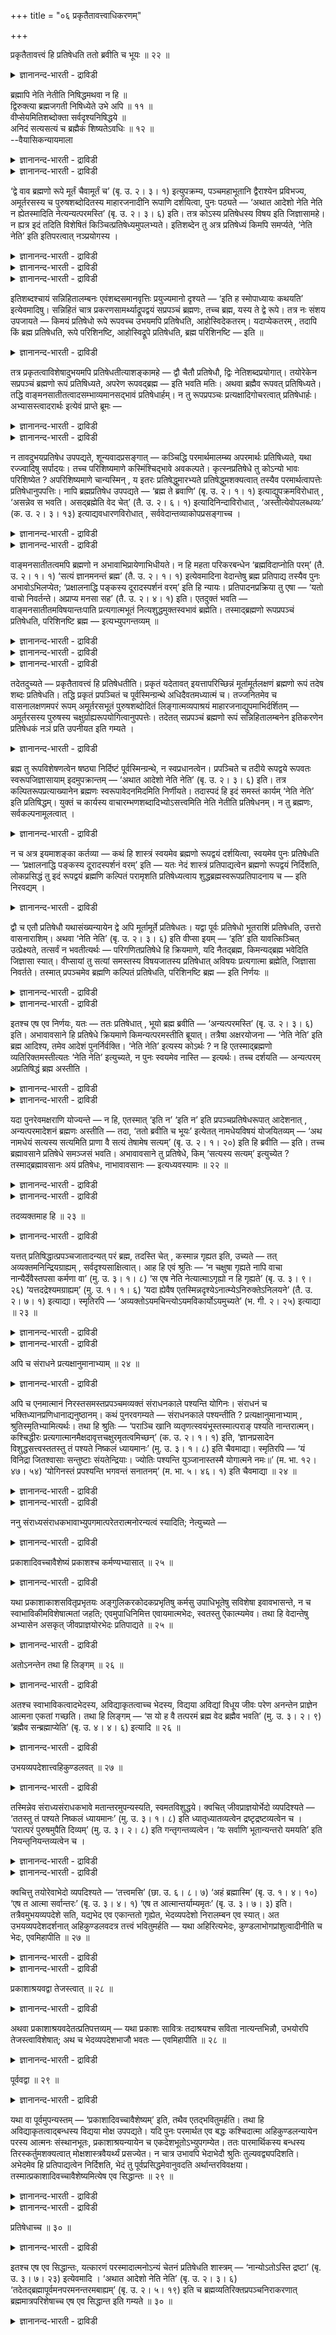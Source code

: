 +++
title = "०६ प्रकृतैतावत्त्वाधिकरणम्"

+++

प्रकृतैतावत्त्वं हि प्रतिषेधति ततो ब्रवीति च भूयः ॥ २२ ॥  
<details><summary>ज्ञानानन्द-भारती - द्राविडी</summary>

प्रक्रुदैदावत्त्वम् हि प्रदिषेददि तदो प्रवीदि स पू४य: ॥ २२ ॥
</details>

ब्रह्मापि नेति नेतीति निषिद्धमथवा न हि ॥  
द्विरुक्त्या ब्रह्मजगती निषिध्येते उभे अपि ॥ ११ ॥  
वीप्सेयमितिशब्दोक्ता सर्वदृश्यनिषिद्धये ॥  
अनिदं सत्यसत्यं च ब्रह्मैकं शिष्यतेऽवधिः ॥ १२ ॥  
--वैयासिकन्यायमाला

<details><summary>ज्ञानानन्द-भारती - द्राविडी</summary>

"इदु अल्ल, इदु अल्ल" ऎऩ्बदिऩाल् पिरह्ममुम् निषेदिक्कप्पडुगिऱदा? अल्लदु
निषेदिक्कप्पडविल्लैया? इरण्डु तडवै सॊल्लियिरुप्पदाल्, पिरह्मम् जगत्
इरण्डुम् कूड निषेदिक्कप्पडुगिऩ्ऱऩ।
</details>

<details><summary>ज्ञानानन्द-भारती - द्राविडी</summary>

इन्द तिरुम्बच् चॊल्लुदल् "इदु" ऎऩ्ऱ सप्तत्तिऩाल् सॊल्लप्पडुगिऱ ऎल्ला
(अऱियप्पडुम्) पदार्त्तङ्गळैयुम् निषेदिप्पदऱ्काग। "इदु" ऎऩ्बदल्लाददाय्,
सत्यत्तिऱ् कॆल्लाम् स्त्यमाय्, इरुक्कुम् ऒऩ्ऱायुळ्ळ पिरह्मम् ऎल्लैयाग
(निषेदिक्क मुडियाददाग) मिञ्जुगिऱदु।
</details>

‘द्वे वाव ब्रह्मणो रूपे मूर्तं चैवामूर्तं च’ (बृ. उ. २। ३। १)
इत्युपक्रम्य, पञ्चमहाभूतानि द्वैराश्येन प्रविभज्य, अमूर्तरसस्य च
पुरुषशब्दोदितस्य माहारजनादीनि रूपाणि दर्शयित्वा, पुनः पठ्यते — ‘अथात
आदेशो नेति नेति न ह्येतस्मादिति नेत्यन्यत्परमस्ति’ (बृ. उ. २। ३। ६)
इति। तत्र कोऽस्य प्रतिषेधस्य विषय इति जिज्ञासामहे। न ह्यत्र इदं तदिति
विशेषितं किञ्चित्प्रतिषेध्यमुपलभ्यते। इतिशब्देन तु अत्र प्रतिषेध्यं
किमपि समर्प्यते, ‘नेति नेति’ इति इतिपरत्वात् नञ्प्रयोगस्य ।

<details><summary>ज्ञानानन्द-भारती - द्राविडी</summary>

(द्वे वाव ब्रह्मणो रूपे मूर्तं चैवामूर्तं च ऎऩ्ऱ सुरुदियिल्
मूर्त्तमायुम् अमूर्त्तमायुळ्ळ पिरबञ्जत्तै प्रह् मत्तिऩ् रूबमागच्
चॊल्लिविट्टु, नेति नेति ऎऩ्ऱ वाक्कियम् पिरह्मत्तै उबदेसिक्किऱदु। इङ्गु
नेति ऎऩ्बदु इरण्डु तडवै सॊल्लप्पट्टिरुक्किऱदु। मुदलावदिल् इति ऎऩ्बदाल्
पिरबञ्जत्तै कुऱिप्पिट्टु न ऎऩ्बदाल् अदै मऱुक्किऱदु। इरण्डावदु ऎऩ्बदु
प्रह्मत्तै मऱुक्किऱदु। आगवे इन्द सुरुदि पिरबञ्जम् पिरह्मम् इरण्डैयुमे
मऱुक्किऱदु ऎऩ्ऱु पूर्वबक्षम्।
</details>

<details><summary>ज्ञानानन्द-भारती - द्राविडी</summary>

सित्तान्दम् नेति नेति ऎऩ्बदु तऩित्तऩि निषेदम् अल्ल ऎऩ्ऱ सप्तत्ताल्
कुऱिप्पिडप्पडुगिऱ ञाऩ विषयमाऩ ऎल्ला वस्तुक्कळैयुम् मऱुप्पदऱ्कागवीप्सैयाग
इरण्डु तडवै कूऱुगिऱदु। इदऩ् मूलम् त्रुच्यमाऩ ऎल्ला पिरबञ्जत्तैयुम्
मऱुक्किऱदे तविर ञाऩ विषयम् इल्लाद पिरह्मत्तै ळि सप्तत्ताल् कुऱिप्पिड
मुडियाददाल् अदै इन्द वाक्यम् मऱुक्क विल्लै। पिरह्मत्तै उबदेसिप्पदाग
सॊल्लि विट्टु पिरह्ममिल्लैयॆऩ्ऱु सॊल्वदु मुऩ्बिऩ् विरोदम्। मेलुम् मेल्
वाक्यत्तिल् पिरबञ्जत्तिऱ्कु मेलाग वेऱॊऩ्ऱु इरुक्किऱदु ऎऩ्ऱु सॊल्लिविट्टु
अन्द पिरह्मम् मुक्कालुमुळ्ळ परमार्त्तसत्यम् ऎऩ्ऱु कूऱुगिऱदु। आदलाल्
इङ्गु पिरबञ्जत्तै मऱुत्तु पिरह्मत्तै मिञ्जवैक्किऱदु। पिरह्मत्तै मऱुक्क
विल्लै)।
</details>

<details><summary>ज्ञानानन्द-भारती - द्राविडी</summary>

“पिरह्मत्तिऱ्कु इरण्डेरूबम्; मूर्त्तम् ऎऩ्ऱुम्, अमूर्त्तम् ऎऩ्ऱुम्"
(पिरुहत्।II;३-१) ऎऩ्ऱु आरम्बित्तु ऐन्दु महाबूदङ्गळै इरण्डु कुवियलागप्
पिरित्तु, अमूर्त्त रसमाऩ पुरुष सप्तत्तिऩाल् सॊल्लप्पडुगिऱ तऱ्कु मञ्जळ्
वस्तिरम् मुदलाऩ रूबङ्गळै काट्टि विट्टु मेलाल् "पिऱगु आगैयाल् उबदेसम् इदु
अल्ल इदु अल्ल; इदैविड वेऱु इल्लैयॆऩ्बदिल्लै, वेऱु मऱ्ऱॊऩ्ऱु इरुक्किऱदु"
(पिरुहत्।II;३-६) ऎऩ्ऱु सॊल्लप्पडुगिऱदु। अङ्गु इन्द मऱुत्तलुक्कु ऎदु
विषयम् ऎऩ्ऱु विसारिप्पोम्। इङ्गु “इदु”। अदु ऎऩ्ऱु कुऱिप्पिट्टु ऎदुवुम्
मऱुक्कप्पडुम् विषयमाग काण विल्लै। इदुवल्ल, इदुवल्ल ऎऩ्ऱु इल्लैयॆऩ्ऱु
सॊल्वदऱ्कु “इदि” ऎऩ्बदु पिऩ्ऩालिरुप्पदिऩाल्, 'इदि' ऎऩ्ऱ सप्तत्तिऩाल्
इङ्गु एदोवॊऩ्ऱु मऱुक्कत् तक्कदाय् काट्टप्पडुगिऱदु।
</details>

इतिशब्दश्चायं सन्निहितालम्बनः एवंशब्दसमानवृत्तिः प्रयुज्यमानो दृश्यते —
‘इति ह स्मोपाध्यायः कथयति’ इत्येवमादिषु। सन्निहितं चात्र
प्रकरणसामर्थ्याद्रूपद्वयं सप्रपञ्चं ब्रह्मणः, तच्च ब्रह्म, यस्य ते द्वे
रूपे। तत्र नः संशय उपजायते — किमयं प्रतिषेधो रूपे रूपवच्च उभयमपि
प्रतिषेधति, आहोस्विदेकतरम्। यदाप्येकतरम् , तदापि किं ब्रह्म प्रतिषेधति,
रूपे परिशिनष्टि, आहोस्विद्रूपे प्रतिषेधति, ब्रह्म परिशिनष्टि — इति ॥

<details><summary>ज्ञानानन्द-भारती - द्राविडी</summary>

इन्द 'इदि' ऎऩ्ऱ सप्तम् समीबत्तिल् इरुक्कुम् वस्तुवै तऴुवुम्, "एवम्" ऎऩ्ऱ
सप्तत्तिऱ्कु समाऩमाऩ अर्त्तमुडैयदाग पिरयोगम् सॆय्यप् पडुवदु
काणप्पडुगिऱदु, “इदैयल्लवा उबात्यायर् सॊऩ्ऩार्" ऎऩ्बदु मुदलियविडङ्गळिल्।
इङ्गे समीबत्तिलिरुप्पदु, पिरगरणत्तिऩ् सामर्त्तियत्तिऩाल्,
पिरह्मत्तिऩुडैय पिरबञ्जत्तोडु कूडिऩ इरण्डु रूबम्। इन्द इरण्डु रूबमुम्
यारुडैयदो अन्द पिरह्मम्, आग इरण्डुम् अङ्गु नमक्कु संसयम्
एऱ्पडुगिऱदु-इन्द मऱुत्तल् इरण्डु रूबङ्गळ्, रूबमुळ्ळदु आग इरण्डैयुमे
मऱुक्किऱदा? अल्लदु अवैगळिल् ऒऩ्ऱैया? ऒऩ्ऱै ऎऩ्ऱालुम्, अप्पॊऴुदुम्गूड,
पिरह्मत्तै मऱुक्किऱदु, रूबङ्गळै मीदि वैक्किऱदा? अल्लदु रूबङ्गळै
मऱुक्किऱदु, पिरह्मत्तै मीदि वैक्किऱदा? ऎऩ्ऱु।
</details>

तत्र प्रकृतत्वाविशेषादुभयमपि प्रतिषेधतीत्याशङ्कामहे — द्वौ चैतौ
प्रतिषेधौ, द्विः नेतिशब्दप्रयोगात्। तयोरेकेन सप्रपञ्चं ब्रह्मणो रूपं
प्रतिषिध्यते, अपरेण रूपवद्ब्रह्म — इति भवति मतिः। अथवा ब्रह्मैव रूपवत्
प्रतिषिध्यते। तद्धि वाङ्मनसातीतत्वादसम्भाव्यमानसद्भावं प्रतिषेधार्हम्।
न तु रूपप्रपञ्चः प्रत्यक्षादिगोचरत्वात् प्रतिषेधार्हः।
अभ्यासस्त्वादरार्थः इत्येवं प्राप्ते ब्रूमः —

<details><summary>ज्ञानानन्द-भारती - द्राविडी</summary>

पूर्वबक्षम्: अङ्गे पिरगिरुदमायिरुक्कुम् तऩ्मैयिल्
वित्तियासमिल्लाददिऩाल्। इरण्डैयुम् ताऩ् मऱुक्किऱदु ऎऩ्ऱु
आक्षेबिक्किऱोम्। इदुवल्ल ऎऩ्ऱु इरण्डु तडवै पिरयोगमिरुप्पदिऩाल् इदु
इरण्डु मऱुत्तल्गळ् आगुम्। अव्विरण्डिल् ऒऩ्ऱिऩाल् पिरबञ्जत्तोडु कूडिऩ
पिरह्मत्तिऩ् रूबम् मऱुक्कप् पडुगिऱदु; मऱ्ऱॊऩ्ऱिऩाल् रूबत्तैयुडैय
पिरह्मम् मऱुक्कप्पडुगिऱदु; ऎऩ्ऱ ऎण्णम् तोऩ्ऱुगिऱदु।
</details>

<details><summary>ज्ञानानन्द-भारती - द्राविडी</summary>

अल्लदु, रूबत्तैयुडैय पिरह्मम् ताऩ् मऱुक्कप्पडुगिऱदु। अदुदाऩे
वाक्कुक्कुम्, मऩसिऱ्कुम् अदीदमायिरुप्पदिऩाल्, अदऩ् इरुप्पु सम्बविक्काद
तिऩाल्, मऱुप्पुक्कु तगुन्ददु; रूब पिरबञ्जमो पिरत्यक्षम् मुदलियदिऱ्कु
विषयमायिरुप्पदिऩाल्। मऱुक्कत्तगुन्ददिल्लै। अप्यासम् (इरण्डु तडवै
सॊल्लियिरुप्पदु) ऎऩ्बदो आदरवै (अप्पडित्ताऩ् ऎऩ्ऱु) काट्टुवदऱ्काग, ऎऩ्ऱु।
</details>

न तावदुभयप्रतिषेध उपपद्यते, शून्यवादप्रसङ्गात् — कञ्चिद्धि
परमार्थमालम्ब्य अपरमार्थः प्रतिषिध्यते, यथा रज्ज्वादिषु सर्पादयः। तच्च
परिशिष्यमाणे कस्मिंश्चिद्भावे अवकल्पते। कृत्स्नप्रतिषेधे तु कोऽन्यो
भावः परिशिष्येत ? अपरिशिष्यमाणे चान्यस्मिन् , य इतरः प्रतिषेद्धुमारभ्यते
प्रतिषेद्धुमशक्यत्वात् तस्यैव परमार्थत्वापत्तेः प्रतिषेधानुपपत्तिः।
नापि ब्रह्मप्रतिषेध उपपद्यते — ‘ब्रह्म ते ब्रवाणि’ (बृ. उ. २। १। १)
इत्याद्युपक्रमविरोधात् , ‘असन्नेव स भवति। असद्ब्रह्मेति वेद चेत्’ (तै.
उ. २। ६। १) इत्यादिनिन्दाविरोधात् , ‘अस्तीत्येवोपलब्धव्यः’ (क. उ. २।
३। १३) इत्याद्यवधारणविरोधात् , सर्ववेदान्तव्याकोपप्रसङ्गाच्च ।

<details><summary>ज्ञानानन्द-भारती - द्राविडी</summary>

सित्तान्दम्: इव्विदम् वरुम्बोदु सॊल्गिऱोम्। इरण्डैयुम् मऱुत्तल्
पॊरुत्तमागादु। सूऩ्यवाद मागवे आगिविडुमाऩदिऩाल्, वास्तवमाऩ एदो ऒऩ्ऱैप्
पिडित्तुक्कॊण्डल्लवा वास्तवमल्लाददु मऱुक्कप्पडुम्, कयिऱु मुदलियवैगळिल्
सर्प्पम् मुदलियवैप्पोल! अदुवुम् एदो ऒऩ्ऱु मिञ्जुवदाग इरुप्पदाय्
इरुन्दाल् नियायमागुम्। इरण्डैयुमे मऱुत्तुविट्टालो, वेऱु इरुप्पदाग ऎदु
मिञ्जुम्? वेऱु ऎदुवुम् मिञ्जुगिऱदिल्लैयॆऩ्ऱाल्, ऎन्द मऱ्ऱदु मऱुक्क
आरम्बिक्कप्पडुगिऱदो अदै मऱुक्कमुडियाद तिऩाल्, अदऱ्के वास्तवमायिरुक्कुम्
तऩ्मैयेऱ्पट्टु अदिऩाल् मऱुक्किऱदु। सात्तियमागादु।
</details>

<details><summary>ज्ञानानन्द-भारती - द्राविडी</summary>

पिरह्मत्तै मऱुप्पदुम् पॊरुन्दादु। "उऩक्कु पिरह्मत्तैच् चॊल्गिऱेऩ्" ऎऩ्ऱु
आरम्बित्तिरुप्पदऱ्कु विरोदमाऩदिऩाल्; "पिरह्मम् इल्लैयॆऩ्ऱु अऱिवा
ऩेयाऩाल् अवऩ् इल्लादवऩागवे आगिविडुवाऩ्” (तैत्तिरीय।II;६) ऎऩ्बदु मुदलिय
निन्दैक्कु विरोदमाऩ तिऩाल्; “इरुक्किऱदु ऎऩ्ऱे अऱिय वेण्डुम्” (कडVI;१३)
ऎऩ्ऱु अऴुत्तिच् चॊल्लियिरुप्पदऱ्कु विरोदमाऩदिऩाल्; ऎल्ला उबनिषत्तिऱ्कुम्
विरोदम् एऱ्पडुमाऩदिऩालुम्।
</details>

वाङ्मनसातीतत्वमपि ब्रह्मणो न अभावाभिप्रायेणाभिधीयते। न हि महता
परिकरबन्धेन ‘ब्रह्मविदाप्नोति परम्’ (तै. उ. २। १। १) ‘सत्यं
ज्ञानमनन्तं ब्रह्म’ (तै. उ. २। १। १) इत्येवमादिना वेदान्तेषु ब्रह्म
प्रतिपाद्य तस्यैव पुनः अभावोऽभिलप्येत; ‘प्रक्षालनाद्धि पङ्कस्य
दूरादस्पर्शनं वरम्’ इति हि न्यायः। प्रतिपादनप्रक्रिया तु एषा — ‘यतो
वाचो निवर्तन्ते। अप्राप्य मनसा सह’ (तै. उ. २। ४। १) इति। एतदुक्तं
भवति — वाङ्मनसातीतमविषयान्तःपाति प्रत्यगात्मभूतं नित्यशुद्धमुक्तस्वभावं
ब्रह्मेति। तस्माद्ब्रह्मणो रूपप्रपञ्चं प्रतिषेधति, परिशिनष्टि ब्रह्म —
इत्यभ्युपगन्तव्यम् ॥

<details><summary>ज्ञानानन्द-भारती - द्राविडी</summary>

वाक्कुक्कुम्, मऩसिऱ्कुम् अदीदमायिरुक्कुम् तऩ्मैयुम् पिरह्मत्तिऩ्
इल्लात्तऩ्मैयॆऩ्ऱ अबिप्पिरायत्तिल् सॊल्लविल्लै। “पिरह्मत्तै अऱिगिऱवऩ्
परत्तै अडैगिऱाऩ्" (तैत्तिरीय।II;१-१), "सत्यमाय् ञाऩमाय्
ऎल्लैयऱ्ऱदायुळ्ळदु पिरह्मम्" (तैत्तिरीय।II;१-१) ऎऩ्बदु मुदलाऩदिऩाल्
पॆरिदाग काप्पुक्कट्टिक्कॊण्डु (सङ्गल्बम् सॆय्दु कॊण्डु) उबनिषत्तुक्कळिल्
पिरह्मत्तैच् चॊल्लिविट्टु, अदऱ्के मऱुबडियुम् इल्लामैयै सॊल्लादल्लवा?
सेऱ्ऱै अलम्बुवदैविड तॊडामलिरुप्पदु मिगवुम् मेलाऩदु अल्लवा? ऎऩ्ऱ नियायम्
पिरसित्तमाऩदु।
</details>

<details><summary>ज्ञानानन्द-भारती - द्राविडी</summary>

पिरदिबादऩम् सॆय्युम् मुऱैयुम् "ऎदिलिरुन्दु वाक्कुगळ् मऩसुडऩ् अडैयामल्
तिरुम्बुगिऩ्ऱऩवो" ऎऩ्ऱु इव्विदमिरुक्किऱदु। इदु सॊऩ्ऩदाग आगिऱदु।
वाक्कुक्कुम् मऩसिऱ्कुमप्पाऱ् पट्टदु। विषयङ्गळुक्कुळ् सेराददु।
उळ्ळेयिरुक्कुम् आत्मावागविरुप्पदु, नित्यमाय्, सुत्तमाय्, ञाऩमाय्,
विडुबट्टदाय् इरुक्कुम् स्वबावत्तैयुडैयदु पिरह्मम् ऎऩ्ऱु।
</details>

<details><summary>ज्ञानानन्द-भारती - द्राविडी</summary>

आगैयाल् पिरह्मत्तिऩुडैय रूब पिरबञ्जत्तै मऱुक्किऱदु, पिरह्मत्तै
मिञ्जवैक्किऱदु ऎऩ्ऱु ; अऱिय वेण्डुम्। अन्द इदुदाऩ् "पिरगिरुदमाऩ इव्वळवु
ऎऩ्बदैयल्लवा मऱुक्किऱदु” ऎऩ्ऱु सॊल्लप्पडुगिऱदु।
</details>

तदेतदुच्यते — प्रकृतैतावत्त्वं हि प्रतिषेधतीति। प्रकृतं यदेतावत्
इयत्तापरिच्छिन्नं मूर्तामूर्तलक्षणं ब्रह्मणो रूपं तदेष शब्दः
प्रतिषेधति। तद्धि प्रकृतं प्रपञ्चितं च पूर्वस्मिन्ग्रन्थे
अधिदैवतमध्यात्मं च। तज्जनितमेव च वासनालक्षणमपरं रूपम् अमूर्तरसभूतं
पुरुषशब्दोदितं लिङ्गात्मव्यपाश्रयं माहारजनाद्युपमाभिर्दर्शितम् —
अमूर्तरसस्य पुरुषस्य चक्षुर्ग्राह्यरूपयोगित्वानुपपत्तेः। तदेतत्
सप्रपञ्चं ब्रह्मणो रूपं सन्निहितालम्बनेन इतिकरणेन प्रतिषेधकं नञं प्रति
उपनीयत इति गम्यते ।

<details><summary>ज्ञानानन्द-भारती - द्राविडी</summary>

“इव्वाऱु ऎऩ्बदु”, इव्वळवॆऩ्ऱु वरम्बिऱ्कु उळ्बट्टदायुळ्ळ, मूर्त्तम्,
अमूर्त्तम् ऎऩ्ऱ लक्षणत् तैयुडैय, पिरह्मत्तिऩ् रूबम् ऎदु पिरगिरुदमो, अदै
इन्द सप्तम् मऱुक्किऱदु। अदल्लवा पिरगिरुदम्, मुऩ्ऩुळ्ळ किरन्दबागत्तिल्
अदिदैवदम् अत्यात्मम् ऎऩ्ऱु विस्तरिक्कप्पट्टिरुक्किऱदु? अवैगळिलिरुन्दु
एऱ्पट्टु वासऩैयॆऩ्ऱ स्वरूबमाग, मूर्त्तमिल्लाद रसमाग, पुरुषऩ् ऎऩ्ऱ
सप्तत्तिऩाल् सॊल्लप्पडुगिऱ, लिङ्ग सरीरत्तै आसिरयित्तदाऩ, वेऱु रूबम्दाऩ्
मञ्जळ् वास्तिरम् मुदलाऩ उबमाऩङ्गळाल् काट्टप्पट्टि रुक्किऱदु।
मूर्त्तमऩ्ऩियिल् रसमायिरुक्कुम् पुरुषऩुक्कु कण्णाल् पार्क्कक्कूडिय
रूबत्तुडऩ् सेर्न्दिरुक्कुम् तऩ्मैयिल्लाददिऩाल्, अन्द इन्द पिरबञ्जत्तोडु
कूडिऩ पिरह्मरूबम् समीबत्तिल् उळ्ळदैत् तऴुवुगिऱ “इदु” ऎऩ्ऱु सॊल्वदिऩाल्
मऱुप्पदैच् चॊल्लुम् ‘इल्लै’ ऎऩ्बदुडऩ् सेर्क्कप्पडुगिऱदु ऎऩ्ऱु तॆरिगिऱदु।
</details>

ब्रह्म तु रूपविशेषणत्वेन षष्ठ्या निर्दिष्टं पूर्वस्मिन्ग्रन्थे, न
स्वप्रधानत्वेन। प्रपञ्चिते च तदीये रूपद्वये रूपवतः स्वरूपजिज्ञासायाम्
इदमुपक्रान्तम् — ‘अथात आदेशो नेति नेति’ (बृ. उ. २। ३। ६) इति। तत्र
कल्पितरूपप्रत्याख्यानेन ब्रह्मणः स्वरूपावेदनमिदमिति निर्णीयते। तदास्पदं
हि इदं समस्तं कार्यम् ‘नेति नेति’ इति प्रतिषिद्धम्। युक्तं च कार्यस्य
वाचारम्भणशब्दादिभ्योऽसत्त्वमिति नेति नेतीति प्रतिषेधनम्। न तु ब्रह्मणः,
सर्वकल्पनामूलत्वात् ।

<details><summary>ज्ञानानन्द-भारती - द्राविडी</summary>

पिरह्ममो रूबत्तिऱ्कु विसेषणमाऩ मुऩ् किरन्द पागत्तिल् आऱाम् वेऱ्ऱुमैयाल्
कुऱिक्कप् पट्टिरुक्किऱदु। तऩक्कु पिरादाऩ्यत्तुडऩ् इल्लै, अदऩुडैय इरण्डु
रूबमुम् सॊल्लप्पट्टदुम्, रूबत्तैयुडैयदै अऱिय विरुम्बुम्बोदु "पिऱगु
आगैयाल् इदु इल्लै इदु इल्लै ऎऩ्ऱु उबदेसम्" (पिरुहत्।II;३-६) ऎऩ्ऱु
आरम्बिक्कप्पट्टिरुक्किऱदु। अङ्गे कल्बिदमायुळ्ळ रूबत्तै मऱुप्पदिऩ्
मूलमाय् पिरह्मत्तिऩ् स्वरूबत्तैत् तॆरिविप्पदु इदु ऎऩ्ऱु निर्णयम्
सॆय्यप्पडुगिऱदु। इदु इल्लै इदु इल्लैयॆऩ्ऱु मऱुक्कप्पडुगिऱ इन्द ऎल्ला
कार्यमुम् (उण्डाऩदु) अदैये अडिप्पडै यायुळ्ळ तल्लवा? कार्यत्तिऱ्कु
वाक्किऩाल् आरम्बिक्कप्पडुगिऱदु ऎऩ्ऱ सप्तम् मुदलाऩवैगळिलिरुन्दु
इल्लामैयॆऩ्ब तिऩाल् इदु इल्लै इदु इल्लैयॆऩ्ऱु मऱुत्तल् नियायमागुम् ऎल्ला
कल्बऩैक्कुम् मूलमायिरुप्पदाल् पिरह्मत्तिऱ्को (मऱुत्तल्) नियायमागादु।
</details>

न च अत्र इयमाशङ्का कर्तव्या — कथं हि शास्त्रं स्वयमेव ब्रह्मणो रूपद्वयं
दर्शयित्वा, स्वयमेव पुनः प्रतिषेधति — ‘प्रक्षालनाद्धि पङ्कस्य
दूरादस्पर्शनं वरम्’ इति — यतः नेदं शास्त्रं प्रतिपाद्यत्वेन ब्रह्मणो
रूपद्वयं निर्दिशति, लोकप्रसिद्धं तु इदं रूपद्वयं ब्रह्मणि कल्पितं
परामृशति प्रतिषेध्यत्वाय शुद्धब्रह्मस्वरूपप्रतिपादनाय च — इति निरवद्यम्
।

<details><summary>ज्ञानानन्द-भारती - द्राविडी</summary>

सास्तिरम् ताऩागवे पिरह्मत्तिऩुडैय इरण्डु रूबत्तैक्काट्टिविट्टु, ताऩे
मऱुबडियुम् ऎप्पडि मऱुक्कुम्, सेऱ्ऱै अलम्बुवदैविड तॊडामलि रुप्पदु मिगवुम्
सिऱन्ददु ऎऩ्ऱबडि, ऎऩ्ऱ इन्द सङ्गै इङ्गे सॆय्यक्कूडादु। एऩॆऩ्ऱाल् इन्द
सास्तिरम् पिरह्मत्तिऱ्कु इरण्डुरूबमुण्डॆऩ्ऱु पिरदिबादिक्क वेण्डिय
विषयमागच् चॊल्लविल्लै। इन्द इरण्डु रूबमुम् उलगत्तिलेये पिरसित्तम्। '
पिरह्मत्तिल् कल्बिदमायिरुक्कुम् अदै मऱुप्पदऱ्कागवुम्, सुत्तमाऩ
पिरह्मस्वरूबत्तै पिरदिबादऩम् सॆय्वदऱ्कागवुम्, ऎडुत्तुच् चॊल्गिऱदु, ऎऩ्ऱु
तोषमऱ्ऱदु।
</details>

द्वौ च एतौ प्रतिषेधौ यथासंख्यन्यायेन द्वे अपि मूर्तामूर्ते प्रतिषेधतः।
यद्वा पूर्वः प्रतिषेधो भूतराशिं प्रतिषेधति, उत्तरो वासनाराशिम्। अथवा
‘नेति नेति’ (बृ. उ. २। ३। ६) इति वीप्सा इयम् — ‘इति’ इति यावत्किञ्चित्
उत्प्रेक्ष्यते, तत्सर्वं न भवतीत्यर्थः — परिगणितप्रतिषेधे हि क्रियमाणे,
यदि नैतद्ब्रह्म, किमन्यद्ब्रह्म भवेदिति जिज्ञासा स्यात्। वीप्सायां तु
सत्यां समस्तस्य विषयजातस्य प्रतिषेधात् अविषयः प्रत्यगात्मा ब्रह्मेति,
जिज्ञासा निवर्तते। तस्मात् प्रपञ्चमेव ब्रह्मणि कल्पितं प्रतिषेधति,
परिशिनष्टि ब्रह्म — इति निर्णयः ॥

<details><summary>ज्ञानानन्द-भारती - द्राविडी</summary>

इन्द इरण्डु मऱुत्तल्गळुम् वरिसैप्पडियॆऩ्ऱ नियायत्तिऩाल् मूर्त्तम्,
अमूर्त्तम् ऎऩ्ऱ इरण्डैयुम् मऱुक्कुम्। अल्लदु, मुदलिल् उळ्ळदु
पूदक्कुवियलै मऱुक्किऱदु, मेलुळ्ळदु वासऩैक् कुवियलै मऱुक्किऱदु, अल्लदु
इदु इल्लै, इदु इल्लैयॆऩ्ऱु इव्विदम् तिरुम्बच् चॊल्लियिरुप्पदु, ऎऩ्ऱ
कारणत्ताल् “इदु” ऎऩ्ऱु ऎदॆल्लाम् निऩैक्किऱप्पडुगिऱदो अवै यॆल्लाम्
“इल्लै” ऎऩ्ऱु अर्त्तम्। कुऱिप्पिट्टु मऱुप्पु सॆय्यप्पट्टाल् "इदु
पिरह्मम् इल्लैयाऩाल् वेऱु ऎदु पिरह्मम्” ऎऩ्ऱु अऱिय विरुप्पम् एऱ्पडुम्।
तिरुम्बच् चॊल्लिविट्टालो, ऎल्ला विषयक् कूट्टत्तैयुम्
मऱुत्तुविट्टबडियाल्, उळ्ळेयुळ्ळ आत्मादाऩ् पिरह्मम्। इदु अऱिविऱ्कु
विषयमल्ल ऎऩ्ऱु (अऱिवदाल्) अऱिय विरुप्पम् निव्रुत्तियागिविडुम्।
</details>

<details><summary>ज्ञानानन्द-भारती - द्राविडी</summary>

आगैयाल्, पिरह्मत्तिल् कल्बिदमायुळ्ळ पिरबञ् जत्तै ताऩ् मऱुक्किऱदु।
पिरह्मत्तै मीदमाक्कुगिऱदु ऎऩ्ऱु निर्णयम्।
</details>

इतश्च एष एव निर्णयः, यतः — ततः प्रतिषेधात् , भूयो ब्रह्म ब्रवीति —
‘अन्यत्परमस्ति’ (बृ. उ. २। ३। ६) इति। अभावावसाने हि प्रतिषेधे
क्रियमाणे किमन्यत्परमस्तीति ब्रूयात्। तत्रैषा अक्षरयोजना — ‘नेति नेति’
इति ब्रह्म आदिश्य, तमेव आदेशं पुनर्निर्वक्ति। ‘नेति नेति’ इत्यस्य
कोऽर्थः ? न हि एतस्माद्ब्रह्मणो व्यतिरिक्तमस्तीत्यतः ‘नेति नेति’
इत्युच्यते, न पुनः स्वयमेव नास्ति — इत्यर्थः। तच्च दर्शयति — अन्यत्परम्
अप्रतिषिद्धं ब्रह्म अस्तीति ।

<details><summary>ज्ञानानन्द-भारती - द्राविडी</summary>

इदिऩालेयुम् इदु ताऩ् निर्णयम् ; ऎदु ऎऩ्ऱाल् अन्द मऱुत्तलुक्कुप् पिऩ्ऩाल्
मऱुबडियुम्। "वेऱु मेलाऩदु इरुक्किऱदु" (पिरुहत्। II;३-४) ऎऩ्ऱु सॊल्गिऱदु।
इल्लै ऎऩ्ऱु मुडिवु सॆय्युम् मऱुप्पु सॆय्यप्पट्टाल् वेऱु मेले उण्डु ऎऩ्ऱु
ऎदै सॊल्लमुडियुम्?
</details>

<details><summary>ज्ञानानन्द-भारती - द्राविडी</summary>

अङ्गु इप्पडि वार्त्तैगळुक्कु अऩ्वयम्। इदु इल्लै इदु इल्लै ऎऩ्ऱु
पिरह्मत्तै उबदेसित्तु विट्टु, मऱुबडियुम् अन्द उबदेसत्तैये विळक्कुगिऱदु।
इदु इल्लै इदु इल्लै ऎऩ्बदऱ्कु ऎऩ्ऩ अर्त्तम्? इन्द पिरह्मत्तैत्तविर वेऱु
ऎदुवुम् किडैयादु ऎऩ्बदऱ्काग इदु इल्लै इदु इल्लै ऎऩ्ऱु सॊल्लप्पडुगिऱदु;
ताऩे किडैयादु ऎऩ्ऱु अर्त्त मिल्लै। अदैये काट्टुगिऱार्। "वेऱाग मेलाग,
मऱुक्कप् पडाददाग, पिरह्मम् इरुक्किऱदु” ऎऩ्ऱु।
</details>

यदा पुनरेवमक्षराणि योज्यन्ते — न हि, एतस्मात् ‘इति न’ ‘इति न’ इति
प्रपञ्चप्रतिषेधरूपात् आदेशनात् , अन्यत्परमादेशनं ब्रह्मणः अस्तीति — तदा,
‘ततो ब्रवीति च भूयः’ इत्येतत् नामधेयविषयं योजयितव्यम् — ‘अथ नामधेयं
सत्यस्य सत्यमिति प्राणा वै सत्यं तेषामेष सत्यम्’ (बृ. उ. २। १। २०) इति
हि ब्रवीति — इति। तच्च ब्रह्मावसाने प्रतिषेधे समञ्जसं भवति। अभावावसाने
तु प्रतिषेधे, किम् ‘सत्यस्य सत्यम्’ इत्युच्येत ? तस्माद्ब्रह्मावसानः अयं
प्रतिषेधः, नाभावावसानः — इत्यध्यवस्यामः ॥ २२ ॥

<details><summary>ज्ञानानन्द-भारती - द्राविडी</summary>

ऎप्पॊऴुदु “इदु इल्लै इदु इल्लैयॆऩ्गिऱ इदैत्तविर, वेऱु इल्लै। पिरबञ्जत्तै
मऱुक्किऱ मुऱैयायुळ्ळ उबदेसत्तैत्तविर, पिरह्म विषयमाग, वेऱु मेलाऩ उबदेसम्
किडैयादु”ऎऩ्ऱु वार्त्तै कळै सेर्प्पदाऩाल्, अप्पॊऴुदु "पिऩ्ऩालुम् मऱु
पडियुम् सॊल्गिऱदु" ऎऩ्बदु पॆयरै विषयमायुळ्ळ तॆऩ्ऱु सेर्त्तुक्कॊळ्ळ
वेण्डुम्। पिऱगु नामदेयम् "सत्यत्तिऱ्कुम् सत्यम् ऎऩ्ऱु; पिराणऩ्गळो
सत्यम्, इदु अवैगळुक्कुम् सत्यम्” (पिरुहत्।II;१-२०) ऎऩ्ऱु अल्लवा
सॊल्गिऱदु ऎऩ्ऱु अदुवुम् पिरह्मत्तै मुडिविलुळ्ळ मऱुप्पिल् उसिदमाय्
इरुक्कुम्। ऒऩ्ऱु मिल् लाददैये मुडिवायुळ्ळदाग मऱुप्पु इरुन्ददेयाऩाल्,
सत्यत्तिऱ्कु सत्यम् ऎऩ्ऱु ऎदु सॊल्लप्पड मुडियुम्?
</details>

<details><summary>ज्ञानानन्द-भारती - द्राविडी</summary>

आगैयाल् इन्द मऱुप्पु, पिरह्मत्तै मुडिविलु टैयदु, इल्लामैयै
मुडिविलुडैयदल्ल, ऎऩ्ऱु तीर्माऩिक्किऱोम्।
</details>

तदव्यक्तमाह हि ॥ २३ ॥  
<details><summary>ज्ञानानन्द-भारती - द्राविडी</summary>

तदव्यक्तमाह हि ॥ २३ ॥
</details>

यत्तत् प्रतिषिद्धात्प्रपञ्चजातादन्यत् परं ब्रह्म, तदस्ति चेत् , कस्मान्न
गृह्यत इति, उच्यते — तत् अव्यक्तमनिन्द्रियग्राह्यम् ,
सर्वदृश्यसाक्षित्वात्। आह हि एवं श्रुतिः — ‘न चक्षुषा गृह्यते नापि वाचा
नान्यैर्देवैस्तपसा कर्मणा वा’ (मु. उ. ३। १। ८) ‘स एष नेति
नेत्यात्माऽगृह्यो न हि गृह्यते’ (बृ. उ. ३। ९। २६)
‘यत्तदद्रेश्यमग्राह्यम्’ (मु. उ. १। १। ६) ‘यदा ह्येवैष
एतस्मिन्नदृश्येऽनात्म्येऽनिरुक्तेऽनिलयने’ (तै. उ. २। ७। १) इत्याद्या।
स्मृतिरपि — ‘अव्यक्तोऽयमचिन्त्योऽयमविकार्योऽयमुच्यते’ (भ. गी. २। २५)
इत्याद्या ॥ २३ ॥

<details><summary>ज्ञानानन्द-भारती - द्राविडी</summary>

मऱुक्कप्पट्ट पिरबञ्जक् कूट्टत्तिऱ्कु वेऱाग मेलाग पिरह्मम् ऎदुवो, अदु
इरुक्कुमेयाऩाल् ऎऩ्ऩ कारणत्तिऩाल् अऱियप्पडविल्लै? ऎऩ्ऱाल्
सॊल्लप्पडुगिऱदु; “अदु अव्यक्तम्”, इन्दिरियङ्गळाल् किरहिक्कत्तक्कदिल्लै,
पार्क्कप्पडुम् ऎल्लावऱ्ऱिऱ्कुम् साक्षियायिरुप्पदाल्। इप्पडिये सुरुदि
सॊल्गिऱदल् लवा? “कण्णिऩाल् किरहिक्कप्पडुवदिल्लै। वाक्किऩा लुम् इल्लै,
मऱ्ऱ इन्दिरियङ्गळिऩालुमो, तबसिऩा लो, कर्माविऩालो इल्लै”(मुण्डग।III;१-८):
“अन्द इन्द आत्मा इदु इल्लै, इदु इल्लै; किरहिक्क मुडियादवर्;
किरहिक्कप्पडुवदिल्लैयल्लवा?” (पिरुहत्।III;९-२६); “ऎन्द अदु पार्क्क
मुडियाददु, किरहिक्कमुडियादादु”(मुण्डग।१;१-६),"ऎप्पॊऴुदु इवऩ् पार्क्क
मुडियाददाय्, वडिवमिल्लाददाय्, ऎडुत्तुच्चॊल्ल मुडियाददाय्,
इरुप्पिडमिल्लाददाय्, इरुक्कुम् इदिल्” (तैत्तिरीय।II;७-१) ऎऩ्बदु
मुदलियदु।
</details>

<details><summary>ज्ञानानन्द-भारती - द्राविडी</summary>

“इदु वियक्तमिल्लाददु, इदु निऩैक्कमुडियाददु; इदु माऱुदलडैयाददु, ऎऩ्ऱु
सॊल्लप्पडुगिऱदु” (कीदै।II;२५) ऎऩ्बदु मुदलिय स्मिरुदियुम् सॊल्गिऱदु।
</details>

अपि च संराधने प्रत्यक्षानुमानाभ्याम् ॥ २४ ॥  
<details><summary>ज्ञानानन्द-भारती - द्राविडी</summary>

अबि स सम्रादऩे प्रत्यक्षाऩुमाऩाप्याम् ॥ २४ ॥
</details>

अपि च एनमात्मानं निरस्तसमस्तप्रपञ्चमव्यक्तं संराधनकाले पश्यन्ति योगिनः।
संराधनं च भक्तिध्यानप्रणिधानाद्यनुष्ठानम्। कथं पुनरवगम्यते — संराधनकाले
पश्यन्तीति ? प्रत्यक्षानुमानाभ्याम् , श्रुतिस्मृतिभ्यामित्यर्थः। तथा हि
श्रुतिः — ‘पराञ्चि खानि व्यतृणत्स्वयंभूस्तस्मात्पराङ् पश्यति
नान्तरात्मन्। कश्चिद्धीरः प्रत्यगात्मानमैक्षदावृत्तचक्षुरमृतत्वमिच्छन्’
(क. उ. २। १। १) इति, ‘ज्ञानप्रसादेन विशुद्धसत्त्वस्ततस्तु तं पश्यते
निष्कलं ध्यायमानः’ (मु. उ. ३। १। ८) इति चैवमाद्या। स्मृतिरपि — ‘यं
विनिद्रा जितश्वासाः सन्तुष्टाः संयतेन्द्रियाः। ज्योतिः पश्यन्ति
युञ्जानास्तस्मै योगात्मने नमः॥’ (म. भा. १२। ४७। ५४) ‘योगिनस्तं
प्रपश्यन्ति भगवन्तं सनातनम्’ (म. भा. ५। ४६। १) इति चैवमाद्या ॥ २४ ॥

<details><summary>ज्ञानानन्द-भारती - द्राविडी</summary>

मेलुम् समस्त पिरबञ्जमुम् विलगिऩदाऩ अव्यक्तमायुळ्ळ आत्मावागिय इवरै
“सम्रादऩत् तिलुम्गूड” योगिगळ् पार्क्किऱार्गळ्। "सम्रादऩम्” ऎऩ्बदु पक्ति,
तियाऩम्, आत्माविल् निलैक्कच् चॆय्दल्, मुदलियदै अऩुष्टिप्पदु। सम्रादऩ
समयत्तिल् पार्क्किऱार्गळ् ऎऩ्ऱु ऎप्पडि तॆरिगिऱदु? "पिरत्यक्ष-
अऩुमाऩङ्गळिलिरुन्दु”, सुरुदि स्मिरुदिगळिलिरुन्दु ऎऩ्ऱु अर्त्तम्।
अप्पडिये सुरुदि "स्वयम्बुवाऩवर् इन्दिरियङ्गळै वॆळिनोक्कुळ्ळवैगळाग
हिंसित्तु विट्टार्; आगैयाल् वॆळियिल् पार्क्किऱाऩ्। उळ्ळे आत्मावै
पार्क्कविल्लै यारो ऒरु तीरऩ् (पुत्तिसालि) मरणमऱ्ऱ तऩ्मैयै विरुम्बि कण्णै
(पुलऩ् कळै)त् तिरुप्पि उळ्ळेयुळ्ळ आत्मावैप् पार्क्किऱाऩ्” (कडIV;१)
ऎऩ्ऱु, "कर्मयोगत्ताल् पुत्ति सुत्तमागि निर्मलमाऩ अन्दक् करणत्ताल्
तियाऩम् सॆय्गिऱवऩाय् अवयवमऱ्ऱ अदैप्पार्क्किऱाऩ्" (मुण्डग।III;१-८)
ऎऩ्ऱुम् इदु मुदलाऩदुम्।
</details>

<details><summary>ज्ञानानन्द-भारती - द्राविडी</summary>

स्मिरुदियुम् “तूक्कमऱ्ऱु मूच्चैयडक्कि, सन्दोष मुळ्ळवर्गळाग,
इन्दिरियङ्गळै नऩ्गु अडक्किऩवर्ग ळाग मऩसै ऒरुमैप्पडुत्तुगिऱवर्गळ् ऎन्द
ज्योदिस् सै पार्क्किऱार्गळो, अन्द योगस्वरूबमायिरुप्पव रुक्कु
नमस्कारम्”।“पगवाऩाय् सनादऩरायिरुक्कुम् अवरै योगिगळ् नऩ्गु
पार्क्किऱार्गळ्" ऎऩ्बदु मुदलाऩदु।
</details>

ननु संराध्यसंराधकभावाभ्युपगमात्परेतरात्मनोरन्यत्वं स्यादिति; नेत्युच्यते
—

<details><summary>ज्ञानानन्द-भारती - द्राविडी</summary>

सम्रादिक्कप्पडुबवर् सम्रादिक्किऱवर्, उण्डॆऩ्ऱु ऒप्पुक्कॊळ्वदिलिरुन्दु
परमात्मा मऱ्ऱ आत्मा (जीवऩ्) इवर्गळुक्कुळ् वेऱायिरुक्कुम् तऩ्मै एऱ्पडुगिऱ
तल्लवा? ऎऩ्ऱाल्, इल्लैयॆऩ्ऱु सॊल्लप्पडुगिऱदु।
</details>

प्रकाशादिवच्चावैशेष्यं प्रकाशश्च कर्मण्यभ्यासात् ॥ २५ ॥  
<details><summary>ज्ञानानन्द-भारती - द्राविडी</summary>

प्रगासादिवच्चावैसेष्यम् प्रगासच्च कर्मण्यप्या सात् ॥ २५ ॥
</details>

यथा प्रकाशाकाशसवितृप्रभृतयः अङ्गुलिकरकोदकप्रभृतिषु कर्मसु उपाधिभूतेषु
सविशेषा इवावभासन्ते, न च स्वाभाविकीमविशेषात्मतां जहति; एवमुपाधिनिमित्त
एवायमात्मभेदः, स्वतस्तु ऐकात्म्यमेव। तथा हि वेदान्तेषु अभ्यासेन असकृत्
जीवप्राज्ञयोरभेदः प्रतिपाद्यते ॥ २५ ॥

<details><summary>ज्ञानानन्द-भारती - द्राविडी</summary>

पिरगासम्, आगासम्, सूर्यऩ् मुदलियवैगळ् “कर्माविल्” उबादिगळायिरुक्किऱ
विरल्, कुडम्, जलम् मुदलियवैगळिल् विसेषमुळ्ळवैबोल तोऩ्ऱु किऩ्ऱऩ; आऩाल्
स्वबावमायुळ्ळ विसेषमऱ्ऱ तऩ्मैयै विडुवदु इल्लै। अव्विदमे, उबादिगळिऩ्
निमित्तमागत्ताऩ् आत्माविल् वेऱ्ऱुमै ; तऩ् निलैयिलो ऒरे आत्मावायिरुक्कुम्
तऩ्मैदाऩ्। अप्पडिये “अप्पियासत्तिऩाल्”, अडिक्कडि, उबनिषत्तु कळिल्
जीवऩुक्कुम्, परमात्माविऱ्कुम् वेऱ्ऱुमैयिल् लादददु
ऎडुत्तुच्चॊल्लप्पडुगिऱदु।
</details>

अतोऽनन्तेन तथा हि लिङ्गम् ॥ २६ ॥  
<details><summary>ज्ञानानन्द-भारती - द्राविडी</summary>

अदोअऩन्देन तदा२हि लिङ्गम् ॥ २६ ॥
</details>

अतश्च स्वाभाविकत्वादभेदस्य, अविद्याकृतत्वाच्च भेदस्य, विद्यया अविद्यां
विधूय जीवः परेण अनन्तेन प्राज्ञेन आत्मना एकतां गच्छति। तथा हि लिङ्गम् —
‘स यो ह वै तत्परमं ब्रह्म वेद ब्रह्मैव भवति’ (मु. उ. ३। २। ९)
‘ब्रह्मैव सन्ब्रह्माप्येति’ (बृ. उ. ४। ४। ६) इत्यादि ॥ २६ ॥

<details><summary>ज्ञानानन्द-भारती - द्राविडी</summary>

“आगैयाल्”, वेऱ्ऱुमैयिल्लाददु स्वबावमाय् इरुप्पदिऩालुम्, वेऱ्ऱुमै
अवित्यैयिऩाल् एऱ्पट्टिरुप्पदिऩालुम् वित्यैयिऩाल् अवित्यैयै उदऱिविट्टु
जीवऩ् मेलाऩ “ऎल्लैयऱ्ऱ” ञाऩस्वरू पऩाऩ आत्मावुडऩ् ऒऩ्ऱायिरुक्कुम् तऩ्मैयै
अडै किऱाऩ् “अप्पडिये लिङ्गम्” “ऎवऩ्” अन्द मेलाऩ पिरह्मत्तै अऱिगिऱाऩो,
अवऩ् पिरह्ममागवे आगिविडुगिऱाऩ्” (मुण्डग। III ; २-९), “पिरह्ममागवे
इरुक्किऱवऩ् पिरह्मत्तै अडैगिऱाऩ्” (पिरुहत्। IV;४-६) ऎऩ्बदु मुदलियदु।
</details>

उभयव्यपदेशात्त्वहिकुण्डलवत् ॥ २७ ॥  
<details><summary>ज्ञानानन्द-भारती - द्राविडी</summary>

उबयव्यबदेसात्त्वहिगुण्डलवत् ॥ २७ ॥
</details>

तस्मिन्नेव संराध्यसंराधकभावे मतान्तरमुपन्यस्यति, स्वमतविशुद्धये।
क्वचित् जीवप्राज्ञयोर्भेदो व्यपदिश्यते — ‘ततस्तु तं पश्यते निष्कलं
ध्यायमानः’ (मु. उ. ३। १। ८) इति ध्यातृध्यातव्यत्वेन
द्रष्टृद्रष्टव्यत्वेन च । ‘परात्परं पुरुषमुपैति दिव्यम्’ (मु. उ. ३। २।
८) इति गन्तृगन्तव्यत्वेन। ‘यः सर्वाणि भूतान्यन्तरो यमयति’ इति
नियन्तृनियन्तव्यत्वेन च ।

<details><summary>ज्ञानानन्द-भारती - द्राविडी</summary>

सम्रादिक्कत्तक्कदु, सम्रादिक्किऱवऩ्, ऎऩ्ऱ तऩ्मैयाऩ अव्विषयत्तिलेये
वेऱुळ्ळ अबिप्पिरा यत्तैच् चॊल्गिऱार्। तऩ् अबिप्पिरायत्तै तॆळिवु
पडुत्तुवदऱ्काग।
</details>

<details><summary>ज्ञानानन्द-भारती - द्राविडी</summary>

सिलविडङ्गळिल् जीवऩुक्कुम्, परमात्माविऱ्कुम् पेदम् सॊल्लप्पडुगिऱदु।
"पिऱगु अवऩ् तियाऩम् सॆय्गिऱवऩाय् इरुन्दु कॊण्डु, अवयवमऱ्ऱ अवरैप्
पार्क्किऱाऩ्" (मुण्डग।III;१-८) ऎऩ्ऱु तियाऩम् सॆय्गिऱवऩ्, तियाऩम्
सॆय्यप्पडुवदु ऎऩ्ऱुम्, पार्क्किऱवऩ् पार्क्कप्पडुवदु ऎऩ्ऱुम्;
“मेलाऩदिऱ्कुम् मेलाऩ तिव्यमाऩ (स्वयम् पिरगासमाऩ) पुरुषऩै अडैगिऱाऩ्"
(मुण्डग।I११;२-८) ऎऩ्ऱु अडैगिऱवऩ्, अडैयप्पडुवदु ऎऩ्ऱुम्, “ऎवर् ऎल्ला
पिराणिगळैयुम् उळ्ळेयिरुन्दुगॊण्डु नियमऩम् सॆय्गिऱारो' (पिरुहत्।III;७-१५)
ऎऩ्ऱु नियमऩम् सॆय्गिऱवर्, नियमऩम् सॆय्यप्पडुवदु ऎऩ्ऱुम्।
</details>

क्वचित्तु तयोरेवाभेदो व्यपदिश्यते — ‘तत्त्वमसि’ (छा. उ. ६। ८। ७) ‘अहं
ब्रह्मास्मि’ (बृ. उ. १। ४। १०) ‘एष त आत्मा सर्वान्तरः’ (बृ. उ. ३। ४।
१) ‘एष त आत्मान्तर्याम्यमृतः’ (बृ. उ. ३। ७। ३) इति।
तत्रैवमुभयव्यपदेशे सति, यद्यभेद एव एकान्ततो गृह्येत, भेदव्यपदेशो
निरालम्बन एव स्यात्। अत उभयव्यपदेशदर्शनात् अहिकुण्डलवदत्र तत्त्वं
भवितुमर्हति — यथा अहिरित्यभेदः, कुण्डलाभोगप्रांशुत्वादीनीति च भेदः,
एवमिहापीति ॥ २७ ॥

<details><summary>ज्ञानानन्द-भारती - द्राविडी</summary>

सिलविडङ्गळिलो, अवैयिरण्डुक्कुमे अबेदमे सॊल्लप्पडुगिऱदु। 'नी अदाग
इरुक्किऱाय्' (सान्।VI;८-७), “नाऩ् पिरह्ममाग इरुक्किऱेऩ्” (पिरुहत्।
१;४-१०), ऎल्लावऱ्ऱिलुम् उळ्ळेयुळ्ळ इवर् उऩ् आत्मा, (पिरुहत्।III;४-१),
“उळ्ळिरुन्दु एवुगिऱवराय् मरण मऱ् ऱवरायुळ्ळ इवर् उऩ् आत्मा"
(पिरुहत्।III;७-३) ऎऩ्ऱु।
</details>

<details><summary>ज्ञानानन्द-भारती - द्राविडी</summary>

इव्विदम् अङ्गु इरण्डु विदमायुम् कुऱिप्पिडप् पट्टिरुक्कैयिल्, अबेदम्,
मात्तिरम् पूरावुम् किरहिक् कप्पट्टदेयाऩाल्, पेदत्तैक् कुऱिप्पिट्टदु।
आलम्बऩ मऩ्ऩियिल् पोय्विडुम्। आगैयाल्, इरण्डु विद कुऱिप्पिडलुम्
इरुप्पदागक् काणुवदाल्, “पाम्बु वट्टम् पोल" इङ्गु तत्वम् इरुप्पदु
नियायम्, ऎप्पडि "पाम्बु" ऎऩ्ऱु अबेदम्, आऩाल् वट्टमायिरुप्पदु,
वळैन्दिरुप्पदु, नीळमाग इरुप्पदु मुदलियदु ऎऩ्ऱु पेदम् इरुक्कुमो, अव्विदमे
इङ्गेयुम् ऎऩ्ऱु।
</details>

प्रकाशाश्रयवद्वा तेजस्त्वात् ॥ २८ ॥  
<details><summary>ज्ञानानन्द-भारती - द्राविडी</summary>

प्रगासाच्रयवत्वा तेजस्त्वात् ॥ २८ ॥
</details>

अथवा प्रकाशाश्रयवदेतत्प्रतिपत्तव्यम् — यथा प्रकाशः सावित्रः तदाश्रयश्च
सविता नात्यन्तभिन्नौ, उभयोरपि तेजस्त्वाविशेषात्; अथ च भेदव्यपदेशभाजौ
भवतः — एवमिहापीति ॥ २८ ॥

<details><summary>ज्ञानानन्द-भारती - द्राविडी</summary>

अल्लदु, पिरगासत्तिऩ् आसिरयम्बोल इदु अऱियप्पड वेण्डुम्। सूर्यऩुडैय
पिरगासम्, अदऩ् आसिरयमाऩ सूर्यऩ्, ऎऩ्ऱ इरण्डुम्, इरण्डिऱ्कुम्
तेजसायिरुक्कुम् तऩ्मैयिल् वित्तियासमिल्लाद तिऩाल्, पूरावुम् वॆव्वेऱु
ऎऩ्ऱु ऎप्पडि इल्लैयो, पेदमागक् कुऱिप्पिडप्पट्टु इरुक्कुम् तऩ्मैयुडऩुम्,
ऎप्पडि इरुक्किऱदो, अप्पडिये इङ्गेयुम् ऎऩ्ऱु।
</details>

पूर्ववद्वा ॥ २९ ॥  
<details><summary>ज्ञानानन्द-भारती - द्राविडी</summary>

पूर्ववत्३वा ॥ २९ ॥
</details>

यथा वा पूर्वमुपन्यस्तम् — ‘प्रकाशादिवच्चावैशेष्यम्’ इति, तथैव
एतद्भवितुमर्हति। तथा हि अविद्याकृतत्वाद्बन्धस्य विद्यया मोक्ष
उपपद्यते। यदि पुनः परमार्थत एव बद्धः कश्चिदात्मा अहिकुण्डलन्यायेन परस्य
आत्मनः संस्थानभूतः, प्रकाशाश्रयन्यायेन च एकदेशभूतोऽभ्युपगम्येत। ततः
पारमार्थिकस्य बन्धस्य तिरस्कर्तुमशक्यत्वात् मोक्षशास्त्रवैयर्थ्यं
प्रसज्येत। न चात्र उभावपि भेदाभेदौ श्रुतिः तुल्यवद्व्यपदिशति। अभेदमेव
हि प्रतिपाद्यत्वेन निर्दिशति, भेदं तु पूर्वप्रसिद्धमेवानुवदति
अर्थान्तरविवक्षया। तस्मात्प्रकाशादिवच्चावैशेष्यमित्येष एव सिद्धान्तः ॥
२९ ॥

<details><summary>ज्ञानानन्द-भारती - द्राविडी</summary>

अल्लदु, “मुऩ् सॊऩ्ऩदु”, “पिरगासम् मुदलि यदैप् पोलवे वेऱ्ऱुमैयिल्लै”
ऎऩ्ऱु अव्विदमे इदु इरुक्कलाम्। अप्पडियाऩाल्दाऩ्, पन्दम् अवित्यै यिऩाल्
एऱ्पट्टिरुप्पदिऩाल् वित्यैयिऩाल् मोक्षम् नियायमागुम्। पाम्बुवट्ट
नियायप्पडिक्कु परमात्माविऩ् ऒरु निलैयागवो पिरगास आसिरय नियायप्पडिक्कु
ऒरु अंसमागवो, उळ्ळ ऒरु आत्मा वास्तवमागवे पन्दत्तिऱ्कु उळ्बट्टवऩॆऩ्ऱु
ऒप्पुक्कॊळ्गिऱ पक्षत्तिल्, अप्पॊऴुदु वास्तवमायिरुक्कुम्, पन्दत्तै
पोक्कडिक्क मुडियाददिऩाल्, मोक्ष सास्तिरत्तिऱ्कु पिरयोजऩमऱ्ऱ तऩ्मै
एऱ्पट्टुविडुम्।
</details>

<details><summary>ज्ञानानन्द-भारती - द्राविडी</summary>

मेलुम्, पेदम्, अबेदम् इरण्डैयुम् समाऩमाग इङ्गु सुरुदि कुऱिप्पिडवुमिल्लै।
अबेदत् तैत् ताऩ् ऎडुत्तुच् चॊल्ल वेण्डियदाग कुऱिप्पिडुगिऱदु; पेदत्तैयो,
मुऩ्ऩालेये एऱ्पट्टि रुप्पदै, वेऱु तात्पर्यम् सॊल्लुम् विरुप्पत्तिऩाल्,
अऩुवादम् सॆय्गिऱदु। आगैयाल् “पिरगासम् मुदलियदैप् पोलवे वेऱ्ऱुमैयिल्लै"
ऎऩ्ऱु इदुदाऩ् सित्तान्दम्।
</details>

प्रतिषेधाच्च ॥ ३० ॥  
<details><summary>ज्ञानानन्द-भारती - द्राविडी</summary>

प्रदिषेदाच्च ॥ ३० ॥
</details>

इतश्च एष एव सिद्धान्तः, यत्कारणं परस्मादात्मनोऽन्यं चेतनं प्रतिषेधति
शास्त्रम् — ‘नान्योऽतोऽस्ति द्रष्टा’ (बृ. उ. ३। ७। २३) इत्येवमादि ।
‘अथात आदेशो नेति नेति’ (बृ. उ. २। ३। ६)
‘तदेतद्ब्रह्मापूर्वमनपरमनन्तरमबाह्यम्’ (बृ. उ. २। ५। १९) इति च
ब्रह्मव्यतिरिक्तप्रपञ्चनिराकरणात् ब्रह्ममात्रपरिशेषाच्च एष एव सिद्धान्त
इति गम्यते ॥ ३० ॥

<details><summary>ज्ञानानन्द-भारती - द्राविडी</summary>

इदिऩालेयुम् इदु ताऩ् सित्तान्दम्। ऎदिऩालॆऩ्ऱाल् परमात्माविऱ्कु वेऱाग
सेदऩऩैत् तडुक्किऱदु। सास्तिरम् - “इदैत्तविर वेऱु पार्क्किऱवऩ् किडैयादु”
(पिरुहत्।III;७-२३) ऎऩ्बदु मुदलियदु। "पिऱगु आगैयाल् इदु इल्लै इदु इल्लै
ऎऩ्ऱु उबदेसम्” (पिरुहत्।II;३-६), “अन्द इन्द पिरह्मम् मुऩ्ऩिल्लाददु,
पिऩ्ऩिल्लाददु, उळ् इल्लाददु, वॆळि इल्लाददु” (पिरुहत्।II;५-१९), ऎऩ्ऱुम्
पिरह्मत्तैत् तविर वेऱाग पिरबञ्जत्तै निरागरणम् सॆय्वदालुम्, पिरह्मम्
मात्तिरम् मिञ्जुवदिऩालुम् इदु ताऩ् सित्तान्दम् ऎऩ्ऱु अऱियप्पडुगिऱदु।
</details>

